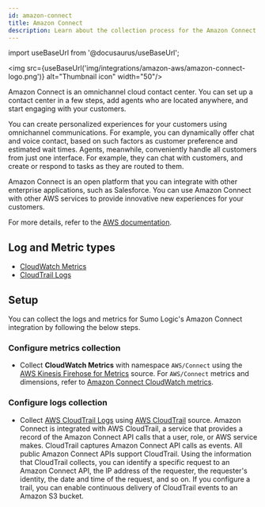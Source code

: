 ```yaml
---
id: amazon-connect
title: Amazon Connect
description: Learn about the collection process for the Amazon Connect service.
---
```


import useBaseUrl from '@docusaurus/useBaseUrl';

<img src={useBaseUrl('img/integrations/amazon-aws/amazon-connect-logo.png')} alt="Thumbnail icon" width="50"/>

Amazon Connect is an omnichannel cloud contact center. You can set up a contact center in a few steps, add agents who are located anywhere, and start engaging with your customers.

You can create personalized experiences for your customers using omnichannel communications. For example, you can dynamically offer chat and voice contact, based on such factors as customer preference and estimated wait times. Agents, meanwhile, conveniently handle all customers from just one interface. For example, they can chat with customers, and create or respond to tasks as they are routed to them.

Amazon Connect is an open platform that you can integrate with other enterprise applications, such as Salesforce. You can use Amazon Connect with other AWS services to provide innovative new experiences for your customers.

For more details, refer to the [AWS documentation](https://docs.aws.amazon.com/connect/latest/adminguide/what-is-amazon-connect.html).

## Log and Metric types
* [CloudWatch Metrics](https://docs.aws.amazon.com/connect/latest/adminguide/monitoring-cloudwatch.html)
* [CloudTrail Logs](https://docs.aws.amazon.com/connect/latest/adminguide/logging-using-cloudtrail.html)


## Setup
You can collect the logs and metrics for Sumo Logic's Amazon Connect integration by following the below steps.

### Configure metrics collection
* Collect **CloudWatch Metrics** with namespace `AWS/Connect` using the [AWS Kinesis Firehose for Metrics](/docs/send-data/hosted-collectors/amazon-aws/aws-kinesis-firehose-metrics-source/) source. For `AWS/Connect` metrics and dimensions, refer to [Amazon Connect CloudWatch metrics](https://docs.aws.amazon.com/connect/latest/adminguide/monitoring-cloudwatch.html).
### Configure logs collection
* Collect [AWS CloudTrail Logs](https://docs.aws.amazon.com/connect/latest/adminguide/logging-using-cloudtrail.html) using [AWS CloudTrail](/docs/send-data/hosted-collectors/amazon-aws/aws-cloudtrail-source/) source. Amazon Connect is integrated with AWS CloudTrail, a service that provides a record of the Amazon Connect API calls that a user, role, or AWS service makes. CloudTrail captures Amazon Connect API calls as events. All public Amazon Connect APIs support CloudTrail. Using the information that CloudTrail collects, you can identify a specific request to an Amazon Connect API, the IP address of the requester, the requester's identity, the date and time of the request, and so on. If you configure a trail, you can enable continuous delivery of CloudTrail events to an Amazon S3 bucket.